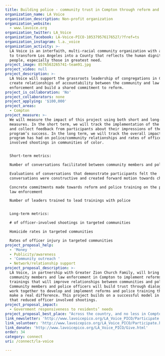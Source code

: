 ```yaml
---
title: Building police - community trust in Compton through reform and accountability
organization_name: LA Voice
organization_description: Non-profit organization
organization_website:
  - www.lavoice.org
organization_twitter: LA_Voice
organization_facebook: LA-Voice-PICO-105379576176527/?fref=ts
organization_instagram: l.a._voice
organization_activity: >-
  LA Voice is an interfaith, multi-racial community organization with a mission
  to transform Los Angeles into a County that reflects the human dignity of all
  people, especially those in greatest need.
project_image: 8576563265741-team91.jpg
project_video: null
project_description: >-
  LA Voice will support the grassroots leadership of congregations in Compton to
  create relationships of accountability between the community and law
  enforcement and build a shared commitment to reform.
project_is_collaboration: 'No'
project_collaborators: none
project_applying: '$100,000'
project_areas:
  - Compton
project_measure: >-
  We will measure the impact of this project using both short and long-term
  measures. In the short term, we will track the implementation of the program
  and collect feedback from participants about their impressions of the
  program’s success. In the long term, we will track the overall impact that the
  program has had on police/community relationships and rates of officer
  involved shootings in communities of color.


  Short-term metrics:

  Number of conversations facilitated between community members and police. 

  Evaluations of conversations that demonstrate participants felt the
  conversations were constructive and created forward motion towards change

  Concrete commitments made towards reform and police training on the part of
  law enforcement

  Number of leaders trained to lead trainings with police


  Long-term metrics:

  # of officer-involved shootings in targeted communities

  Homicide rates in targeted communities

  Rates of officer injury in targeted communities
project_proposal_help:
  - 'Money '
  - Publicity/awareness
  - 'Community outreach '
  - Network/relationship support
project_proposal_description: >-
  LA Voice, in partnership with Greater Zion Church Family, will bring together
  community members and law enforcement in Compton to implement reforms and
  trainings that will improve relationships between communities and police.
  Community members and police officers will build trust through dialogue and
  work together to develop and implement reforms and police training that can
  make a real difference. This project builds on a successful model in Oakland
  that reduced officer involved shootings.
project_proposal_impact:
  - Government responsiveness to residents’ needs
project_proposal_best_place: "Across the country, and no less in Compton, the relationships between communities and police are more strained than they have ever been. Officer-involved shootings that result in the deaths of people of color continue to happen with alarming regularity, and the resulting lack of trust has increased dangers for police officers as well. The increasing tension in these relationships is making our communities less safe for everyone. \nHowever, there is hope for a solution. A project in Oakland helped shift from Oakland PD killing a citizen on average once every six weeks to 23 straight months without an officer involved killing. The project fostered community dialogues and trained officers on key tools and concepts and significantly reduced officer-involved shootings while also reducing homicides and officer injury. LA Voice, working with Rev. Dr. Michael Fisher of Greater Zion Church Family, intends to build upon that successful model in Compton, creating a city where the police are more accountable to the community, and both community members and police feel respected and safe. Pastor Fisher and the #Push100 Coalition have already made progress on creating space for dialogue while also addressing gang violence. LA Voice is uniquely positioned to bring community members together with law enforcement as well as create the necessary separate conversations. As a trusted interfaith organization with deep relationships in Los Angeles communities, we have a history of facilitating relationships between community members and police, with particular success on immigration issues.\n\tOur dialogues will begin in conjunction with a statewide project being implemented by our statewide partner PICO California that will implement the successful Oakland model in several communities across the state. We will work with member congregations and partners in Compton to bring together leaders who wish to participate in the dialogues, and prepare them for a truthful, constructive dialogue with law enforcement. We will assemble a team of law enforcement officials who are prepared and ready to have meaningful conversations that can affect real change. Over the course of the next year, local leaders will meet with law enforcement, have difficult and necessary conversations and create a plan to implement reforms and trainings."
link_newsletter: 'http://www.lavoicepico.org/LA_Voice_PICO/Participate.html'
link_volunteer: 'http://www.lavoicepico.org/LA_Voice_PICO/Participate.html'
link_donate: 'http://www.lavoicepico.org/LA_Voice_PICO/Give.html'
order: 34
category: connect
uri: /connect/la-voice

---
```

